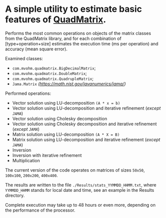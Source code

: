 # A simple utility to estimate basic features of [QuadMatrix](https://github.com/m-vokhm/QuadMatrix).

Performs the most common operations on objects of the matrix classes from the QuadMatrix library, and for each combination of [type+operation+size] estimates the execution time (ms per operation) and accuracy (mean square error).

Examined classes:
- `com.mvohm.quadmatrix.BigDecimalMatrix`;
- `com.mvohm.quadmatrix.DoubleMatrix`;
- `com.mvohm.quadmatrix.QuadrupleMatrix`;
- `Jama.Matrix` *(https://math.nist.gov/javanumerics/jama/)*

Performed operations:
- Vector solution using LU-decomposition `(A * x = b)`
- Vector solution using LU-decomposition and iterative refinement (*except `JAMA`*) 
- Vector solution using Cholesky decomposition 
- Vector solution using Cholesky decomposition and iterative refinement (*except `JAMA`*)
- Matrix solution using LU-decomposition `(A * X = B)`
- Matrix solution using LU-decomposition and iterative refinement (*except `JAMA`*)
- Inversion
- Inversion with iterative refinement
- Multiplication

The current version of the code operates on matrices of sizes `50x50`, `100x100`, `200x200`, `400x400`.

The results are written to the file `./Results/stats_YYMMDD_HHMM.txt`, where `YYMMDD_HHMM` stands for local date and time, see an example in the Results directory.

Complete execution may take up to 48 hours or even more, depending on the performance of the processor. 





